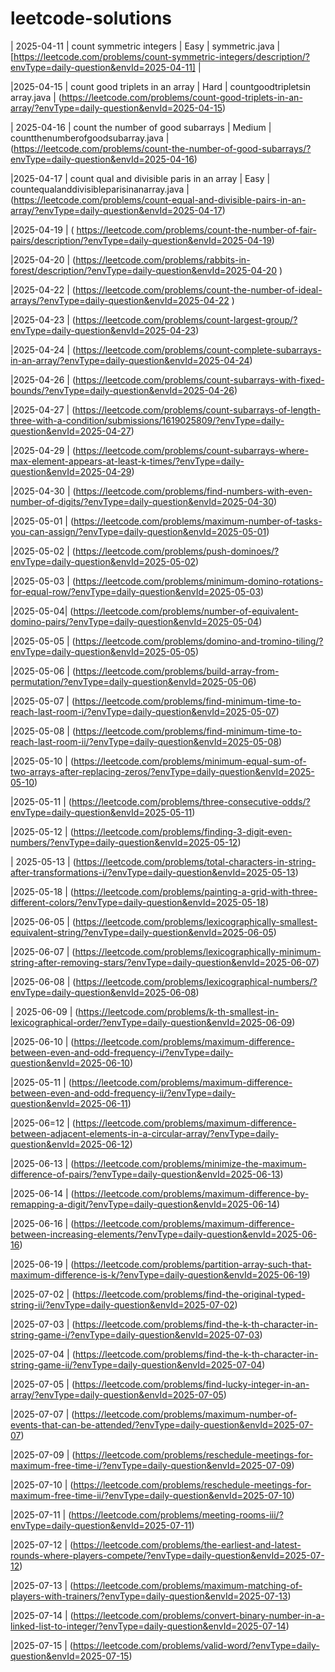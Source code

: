 # leetcode-solutions
| 2025-04-11 | count symmetric integers | Easy | symmetric.java | [https://leetcode.com/problems/count-symmetric-integers/description/?envType=daily-question&envId=2025-04-11] | 

|2025-04-15 | count good  triplets in an array | Hard | countgoodtripletsin array.java | (https://leetcode.com/problems/count-good-triplets-in-an-array/?envType=daily-question&envId=2025-04-15)

| 2025-04-16 | count the number of good subarrays | Medium | countthenumberofgoodsubarray.java |
(https://leetcode.com/problems/count-the-number-of-good-subarrays/?envType=daily-question&envId=2025-04-16)


|2025-04-17 | count qual and divisible paris in an array | Easy | countequalanddivisibleparisinanarray.java | (https://leetcode.com/problems/count-equal-and-divisible-pairs-in-an-array/?envType=daily-question&envId=2025-04-17)


|2025-04-19 | ( https://leetcode.com/problems/count-the-number-of-fair-pairs/description/?envType=daily-question&envId=2025-04-19)

|2025-04-20 | (https://leetcode.com/problems/rabbits-in-forest/description/?envType=daily-question&envId=2025-04-20 )

|2025-04-22 | (https://leetcode.com/problems/count-the-number-of-ideal-arrays/?envType=daily-question&envId=2025-04-22 )

|2025-04-23 | (https://leetcode.com/problems/count-largest-group/?envType=daily-question&envId=2025-04-23)

|2025-04-24 | (https://leetcode.com/problems/count-complete-subarrays-in-an-array/?envType=daily-question&envId=2025-04-24)

|2025-04-26 | (https://leetcode.com/problems/count-subarrays-with-fixed-bounds/?envType=daily-question&envId=2025-04-26)

|2025-04-27 | (https://leetcode.com/problems/count-subarrays-of-length-three-with-a-condition/submissions/1619025809/?envType=daily-question&envId=2025-04-27)


|2025-04-29 | (https://leetcode.com/problems/count-subarrays-where-max-element-appears-at-least-k-times/?envType=daily-question&envId=2025-04-29)

|2025-04-30 | (https://leetcode.com/problems/find-numbers-with-even-number-of-digits/?envType=daily-question&envId=2025-04-30)

|2025-05-01 | (https://leetcode.com/problems/maximum-number-of-tasks-you-can-assign/?envType=daily-question&envId=2025-05-01)

|2025-05-02 | (https://leetcode.com/problems/push-dominoes/?envType=daily-question&envId=2025-05-02)

|2025-05-03 | (https://leetcode.com/problems/minimum-domino-rotations-for-equal-row/?envType=daily-question&envId=2025-05-03)

|2025-05-04| (https://leetcode.com/problems/number-of-equivalent-domino-pairs/?envType=daily-question&envId=2025-05-04)

|2025-05-05 | (https://leetcode.com/problems/domino-and-tromino-tiling/?envType=daily-question&envId=2025-05-05)

|2025-05-06 | (https://leetcode.com/problems/build-array-from-permutation/?envType=daily-question&envId=2025-05-06)

|2025-05-07 | (https://leetcode.com/problems/find-minimum-time-to-reach-last-room-i/?envType=daily-question&envId=2025-05-07)

|2025-05-08 | (https://leetcode.com/problems/find-minimum-time-to-reach-last-room-ii/?envType=daily-question&envId=2025-05-08)

|2025-05-10 | (https://leetcode.com/problems/minimum-equal-sum-of-two-arrays-after-replacing-zeros/?envType=daily-question&envId=2025-05-10)

|2025-05-11 | (https://leetcode.com/problems/three-consecutive-odds/?envType=daily-question&envId=2025-05-11)

|2025-05-12 | (https://leetcode.com/problems/finding-3-digit-even-numbers/?envType=daily-question&envId=2025-05-12)

| 2025-05-13 | (https://leetcode.com/problems/total-characters-in-string-after-transformations-i/?envType=daily-question&envId=2025-05-13)

|2025-05-18 | (https://leetcode.com/problems/painting-a-grid-with-three-different-colors/?envType=daily-question&envId=2025-05-18)


|2025-06-05 | (https://leetcode.com/problems/lexicographically-smallest-equivalent-string/?envType=daily-question&envId=2025-06-05)


|2025-06-07 | (https://leetcode.com/problems/lexicographically-minimum-string-after-removing-stars/?envType=daily-question&envId=2025-06-07)

|2025-06-08 | (https://leetcode.com/problems/lexicographical-numbers/?envType=daily-question&envId=2025-06-08)

| 2025-06-09 | (https://leetcode.com/problems/k-th-smallest-in-lexicographical-order/?envType=daily-question&envId=2025-06-09)

|2025-06-10 | (https://leetcode.com/problems/maximum-difference-between-even-and-odd-frequency-i/?envType=daily-question&envId=2025-06-10)

|2025-05-11 | (https://leetcode.com/problems/maximum-difference-between-even-and-odd-frequency-ii/?envType=daily-question&envId=2025-06-11)

|2025-06=12 | (https://leetcode.com/problems/maximum-difference-between-adjacent-elements-in-a-circular-array/?envType=daily-question&envId=2025-06-12)

|2025-06-13 | (https://leetcode.com/problems/minimize-the-maximum-difference-of-pairs/?envType=daily-question&envId=2025-06-13)

|2025-06-14 | (https://leetcode.com/problems/maximum-difference-by-remapping-a-digit/?envType=daily-question&envId=2025-06-14)

|2025-06-16 | (https://leetcode.com/problems/maximum-difference-between-increasing-elements/?envType=daily-question&envId=2025-06-16)

|2025-06-19 | (https://leetcode.com/problems/partition-array-such-that-maximum-difference-is-k/?envType=daily-question&envId=2025-06-19)

|2025-07-02 | (https://leetcode.com/problems/find-the-original-typed-string-ii/?envType=daily-question&envId=2025-07-02)

|2025-07-03 | (https://leetcode.com/problems/find-the-k-th-character-in-string-game-i/?envType=daily-question&envId=2025-07-03)

|2025-07-04 | (https://leetcode.com/problems/find-the-k-th-character-in-string-game-ii/?envType=daily-question&envId=2025-07-04)

|2025-07-05 | (https://leetcode.com/problems/find-lucky-integer-in-an-array/?envType=daily-question&envId=2025-07-05)


|2025-07-07 | (https://leetcode.com/problems/maximum-number-of-events-that-can-be-attended/?envType=daily-question&envId=2025-07-07)

|2025-07-09 | (https://leetcode.com/problems/reschedule-meetings-for-maximum-free-time-i/?envType=daily-question&envId=2025-07-09)

|2025-07-10 | (https://leetcode.com/problems/reschedule-meetings-for-maximum-free-time-ii/?envType=daily-question&envId=2025-07-10)

|2025-07-11 | (https://leetcode.com/problems/meeting-rooms-iii/?envType=daily-question&envId=2025-07-11)

|2025-07-12 | (https://leetcode.com/problems/the-earliest-and-latest-rounds-where-players-compete/?envType=daily-question&envId=2025-07-12)

|2025-07-13 | (https://leetcode.com/problems/maximum-matching-of-players-with-trainers/?envType=daily-question&envId=2025-07-13)

|2025-07-14 | (https://leetcode.com/problems/convert-binary-number-in-a-linked-list-to-integer/?envType=daily-question&envId=2025-07-14)

|2025-07-15 | (https://leetcode.com/problems/valid-word/?envType=daily-question&envId=2025-07-15)
